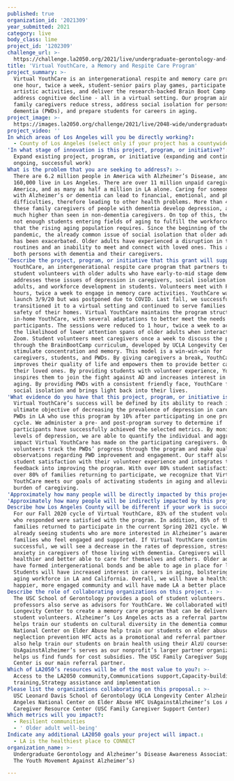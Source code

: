 ```yaml
---
published: true
organization_id: '2021309'
year_submitted: 2021
category: live
body_class: lime
project_id: '1202309'
challenge_url: >-
  https://challenge.la2050.org/2021/live/undergraduate-gerontology-and-alzheimers-disease-awareness-association-dba-the-youth-movement-against-alzheimers/
title: 'Virtual YouthCare, a Memory and Respite Care Program'
project_summary: >-
  Virtual YouthCare is an intergenerational respite and memory care program. For
  one hour, twice a week, student-senior pairs play games, participate in
  artistic activities, and deliver the research-backed Brain Boot Camp to help
  address cognitive decline - all in a virtual setting. Our program aims to help
  family caregivers reduce stress, address social isolation for persons with
  dementia (PWDs), and prepare students for careers in aging.
project_image: >-
  https://images.la2050.org/challenge/2021/live/2048-wide/undergraduate-gerontology-and-alzheimers-disease-awareness-association-dba-the-youth-movement-against-alzheimers.jpg
project_video: ''
In which areas of Los Angeles will you be directly working?:
  - County of Los Angeles (select only if your project has a countywide benefit)
'In what stage of innovation is this project, program, or initiative?': >-
  Expand existing project, program, or initiative (expanding and continuing
  ongoing, successful work)
What is the problem that you are seeking to address?: >-
  There are 6.2 million people in America with Alzheimer’s Disease, and over
  160,000 live in Los Angeles. There are over 11 million unpaid caregivers in
  America, and as many as half a million in LA alone. Caring for someone living
  with Alzheimer’s or dementia can lead to financial, emotional, and physical
  difficulties, therefore leading to other health problems. More than 40% of
  these family caregivers of people with dementia develop depression, a rate
  much higher than seen in non-dementia caregivers. On top of this, there are
  not enough students entering fields of aging to fulfill the workforce needs
  that the rising aging population requires. Since the beginning of the COVID-19
  pandemic, the already common issue of social isolation that older adults face
  has been exacerbated. Older adults have experienced a disruption in their
  routines and an inability to meet and connect with loved ones. This affects
  both persons with dementia and their caregivers.
'Describe the project, program, or initiative that this grant will support to address the problem identified.': >-
  YouthCare, an intergenerational respite care program that partners trained
  student volunteers with older adults who have early-to-mid stage dementia,
  addresses these issues of depression in caregivers, social isolation in older
  adults, and workforce development in students. Volunteers meet with PWDs for 3
  hours, twice a week to engage in memory care activities. YouthCare was set to
  launch 3/9/20 but was postponed due to COVID. Last fall, we successfully
  transitioned it to a virtual setting and continued to serve families from the
  safety of their homes. Virtual YouthCare maintains the program structure of
  in-home YouthCare, with several adaptations to better meet the needs of our
  participants. The sessions were reduced to 1 hour, twice a week to account for
  the likelihood of lower attention spans of older adults when interacting via
  Zoom. Student volunteers meet caregivers once a week to discuss the progress
  through the BrainBootCamp curriculum, developed by UCLA Longevity Center to
  stimulate concentration and memory. This model is a win-win-win for
  caregivers, students, and PWDs. By giving caregivers a break, YouthCare
  improves their quality of life and empowers them to provide better care for
  their loved ones. By providing students with volunteer experience, YouthCare
  inspires them to join the fight against AD and increases interest in fields of
  aging. By providing PWDs with a consistent friendly face, YouthCare fights
  social isolation and brings light back into their lives.
'What evidence do you have that this project, program, or initiative is or will be successful, and how will you define and measure success?': >-
  Virtual YouthCare’s success will be defined by its ability to reach its
  ultimate objective of decreasing the prevalence of depression in caregivers of
  PWDs in LA who use this program by 10% after participating in one program
  cycle. We administer a pre- and post-program survey to determine if
  participants have successfully achieved the selected metrics. By monitoring
  levels of depression, we are able to quantify the individual and aggregate
  impact Virtual YouthCare has made on the participating caregivers. Our
  volunteers track the PWDs’ progress through the program and make qualitative
  observations regarding PWD improvement and engagement. Our staff also monitors
  student satisfaction with their volunteer experience and integrates their
  feedback into improving the program. With over 80% student satisfaction and
  over 80% of families returning to participate, we recognize that Virtual
  YouthCare meets our goals of activating students in aging and alleviating the
  burden of caregiving.
'Approximately how many people will be directly impacted by this project, program, or initiative?': '200'
'Approximately how many people will be indirectly impacted by this project, program, or initiative?': '2400'
Describe how Los Angeles County will be different if your work is successful.: >-
  For our Fall 2020 cycle of Virtual YouthCare, 83% of the student volunteers
  who responded were satisfied with the program. In addition, 85% of the
  families returned to participate in the current Spring 2021 cycle. We are
  already seeing students who are more interested in Alzheimer’s awareness and
  families who feel engaged and supported. If Virtual YouthCare continues to be
  successful, we will see a decrease in the rates of depression, stress, and/or
  anxiety in caregivers of those living with dementia. Caregivers will be
  healthier and better able to care for themselves and others. Older adults will
  have formed intergenerational bonds and be able to age in place for longer.
  Students will have increased interest in careers in aging, bolstering the
  aging workforce in LA and California. Overall, we will have a healthier,
  happier, more engaged community and will have made LA a better place to live.
Describe the role of collaborating organizations on this project.: >-
  The USC School of Gerontology provides a pool of student volunteers. Their
  professors also serve as advisors for YouthCare. We collaborated with the UCLA
  Longevity Center to create a memory care program that can be delivered by our
  student volunteers. Alzheimer’s Los Angeles acts as a referral partner and
  helps train our students on cultural diversity in the dementia community. The
  National Center on Elder Abuse help train our students on elder abuse and
  neglection prevention HFC acts as a promotional and referral partner. They
  also help train our students on brain health using their AlzU courses.
  UsAgainstAlzheimer’s serves as our nonprofit’s larger partner organization and
  helps us find funds for cost subsidies. The USC Family Caregiver Support
  Center is our main referral partner.
Which of LA2050’s resources will be of the most value to you?: >-
  Access to the LA2050 community,Communications support,Capacity-building and
  training,Strategy assistance and implementation
Please list the organizations collaborating on this proposal.: >-
  USC Leonard Davis School of Gerontology UCLA Longevity Center Alzheimer’s Los
  Angeles National Center on Elder Abuse HFC UsAgainstAlzheimer’s Los Angeles
  Caregiver Resource Center (USC Family Caregiver Support Center)
Which metrics will you impact?:
  - Resilient communities
  - ' Older adult well-being'
Indicate any additional LA2050 goals your project will impact.:
  - LA is the healthiest place to CONNECT
organization_name: >-
  Undergraduate Gerontology and Alzheimer’s Disease Awareness Association (DBA
  The Youth Movement Against Alzheimer’s)

---
```


